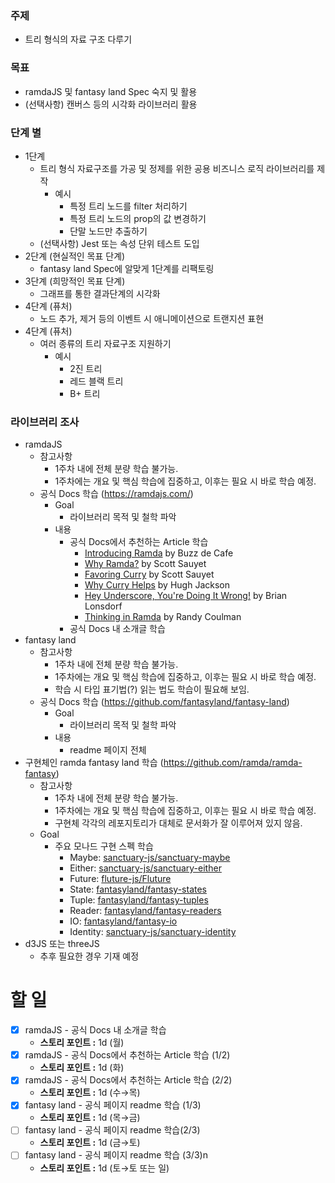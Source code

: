 ### 주제

- 트리 형식의 자료 구조 다루기

### 목표

- ramdaJS 및 fantasy land Spec 숙지 및 활용
- (선택사항) 캔버스 등의 시각화 라이브러리 활용

### 단계 별

- 1단계
    - 트리 형식 자료구조를 가공 및 정제를 위한 공용 비즈니스 로직 라이브러리를 제작
        - 예시
            - 특정 트리 노드를 filter 처리하기
            - 특정 트리 노드의 prop의 값 변경하기
            - 단말 노드만 추출하기
    - (선택사항) Jest 또는 속성 단위 테스트 도입
- 2단계 (현실적인 목표 단계)
    - fantasy land Spec에 알맞게 1단계를 리팩토링
- 3단계 (희망적인 목표 단계)
    - 그래프를 통한 결과단계의 시각화
- 4단계 (퓨처)
    - 노드 추가, 제거 등의 이벤트 시 애니메이션으로 트랜지션 표현
- 4단계 (퓨처)
    - 여러 종류의 트리 자료구조 지원하기
        - 예시
            - 2진 트리
            - 레드 블랙 트리
            - B+ 트리

### 라이브러리 조사

- ramdaJS
    - 참고사항
        - 1주차 내에 전체 분량 학습 불가능.
        - 1주차에는 개요 및 핵심 학습에 집중하고, 이후는 필요 시 바로 학습 예정.
    - 공식 Docs 학습 (https://ramdajs.com/)
        - Goal
            - 라이브러리 목적 및 철학 파악
        - 내용
            - 공식 Docs에서 추천하는 Article 학습
                - [Introducing Ramda](http://buzzdecafe.github.io/code/2014/05/16/introducing-ramda) by Buzz de Cafe
                - [Why Ramda?](http://fr.umio.us/why-ramda/) by Scott Sauyet
                - [Favoring Curry](http://fr.umio.us/favoring-curry/) by Scott Sauyet
                - [Why Curry Helps](https://hughfdjackson.com/javascript/why-curry-helps/) by Hugh Jackson
                - [Hey Underscore, You're Doing It Wrong!](https://www.youtube.com/watch?v=m3svKOdZijA&app=desktop) by Brian Lonsdorf
                - [Thinking in Ramda](https://randycoulman.com/blog/categories/thinking-in-ramda) by Randy Coulman
            - 공식 Docs 내 소개글 학습
- fantasy land
    - 참고사항
        - 1주차 내에 전체 분량 학습 불가능.
        - 1주차에는 개요 및 핵심 학습에 집중하고, 이후는 필요 시 바로 학습 예정.
        - 학습 시 타입 표기법(?) 읽는 법도 학습이 필요해 보임.
    - 공식 Docs 학습 (https://github.com/fantasyland/fantasy-land)
        - Goal
            - 라이브러리 목적 및  철학 파악
        - 내용
            - readme 페이지 전체
- 구현체인 ramda fantasy land 학습 (https://github.com/ramda/ramda-fantasy)
    - 참고사항
        - 1주차 내에 전체 분량 학습 불가능.
        - 1주차에는 개요 및 핵심 학습에 집중하고, 이후는 필요 시 바로 학습 예정.
        - 구현체 각각의 레포지토리가 대체로 문서화가 잘 이루어져 있지 않음.
    - Goal
        - 주요 모나드 구현 스펙 학습
            - Maybe: [sanctuary-js/sanctuary-maybe](https://github.com/sanctuary-js/sanctuary-maybe)
            - Either: [sanctuary-js/sanctuary-either](https://github.com/sanctuary-js/sanctuary-either)
            - Future: [fluture-js/Fluture](https://github.com/fluture-js/Fluture)
            - State: [fantasyland/fantasy-states](https://github.com/fantasyland/fantasy-states)
            - Tuple: [fantasyland/fantasy-tuples](https://github.com/fantasyland/fantasy-tuples)
            - Reader: [fantasyland/fantasy-readers](https://github.com/fantasyland/fantasy-readers)
            - IO: [fantasyland/fantasy-io](https://github.com/fantasyland/fantasy-io)
            - Identity: [sanctuary-js/sanctuary-identity](https://github.com/sanctuary-js/sanctuary-identity)
- d3JS 또는 threeJS
    - 추후 필요한 경우 기재 예정

# 할 일

- [x]  ramdaJS - 공식 Docs 내 소개글 학습
    - **스토리 포인트 :** 1d (월)
- [x]  ramdaJS - 공식 Docs에서 추천하는 Article 학습 (1/2)
    - **스토리 포인트 :** 1d (화)
- [x]  ramdaJS - 공식 Docs에서 추천하는 Article 학습 (2/2)
    - **스토리 포인트 :** 1d (수→목)
- [x]  fantasy land - 공식 페이지 readme 학습 (1/3)
    - **스토리 포인트 :** 1d (목→금)
- [ ]  fantasy land - 공식 페이지 readme 학습(2/3)
    - **스토리 포인트 :** 1d (금→토)
- [ ]  fantasy land - 공식 페이지 readme 학습 (3/3)n
    - **스토리 포인트 :** 1d (토→토 또는 일)